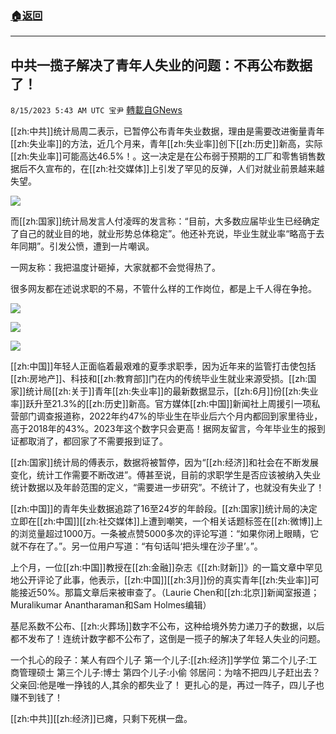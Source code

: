 ###  [:house:返回](README.md)
---


## 中共一揽子解决了青年人失业的问题：不再公布数据了！
`8/15/2023 5:43 AM UTC 宝尹` [轉載自GNews](https://gnews.org/articles/1554042)

  
[[zh:中共]]统计局周二表示，已暂停公布青年失业数据，理由是需要改进衡量青年[[zh:失业率]]的方法，近几个月来，青年[[zh:失业率]]创下[[zh:历史]]新高，实际[[zh:失业率]]可能高达46.5%！。这一决定是在公布弱于预期的工厂和零售销售数据后不久宣布的，在[[zh:社交媒体]]上引发了罕见的反弹，人们对就业前景越来越失望。

![](https://i.imgur.com/S8lSJHt.jpg)

而[[zh:国家]]统计局发言人付凌晖的发言称：“目前，大多数应届毕业生已经确定了自己的就业目的地，就业形势总体稳定”。他还补充说，毕业生就业率“略高于去年同期”。引发公愤，遭到一片嘲讽。

一网友称：我把温度计砸掉，大家就都不会觉得热了。

很多网友都在述说求职的不易，不管什么样的工作岗位，都是上千人得在争抢。

![](https://i.imgur.com/EUyREoa.png)

![](https://i.imgur.com/QHkL7Si.png)

![](https://i.imgur.com/XAmYM8W.png)

[[zh:中国]]年轻人正面临着最艰难的夏季求职季，因为近年来的监管打击使包括[[zh:房地产]]、科技和[[zh:教育部]]门在内的传统毕业生就业来源受损。[[zh:国家]]统计局[[zh:关于]]青年[[zh:失业率]]的最新数据显示，[[zh:6月]]份[[zh:失业率]]跃升至21.3%的[[zh:历史]]新高。官方媒体[[zh:中国]]新闻社上周援引一项私营部门调查报道称，2022年约47%的毕业生在毕业后六个月内都回到家里待业，高于2018年的43%。2023年这个数字只会更高！据网友留言，今年毕业生的报到证都取消了，都回家了不需要报到证了。

[[zh:国家]]统计局的傅表示，数据将被暂停，因为“[[zh:经济]]和社会在不断发展变化，统计工作需要不断改进”。傅甚至说，目前的求职学生是否应该被纳入失业统计数据以及年龄范围的定义，“需要进一步研究”。不统计了，也就没有失业了！

[[zh:中国]]的青年失业数据追踪了16至24岁的年龄段。[[zh:国家]]统计局的决定立即在[[zh:中国]][[zh:社交媒体]]上遭到嘲笑，一个相关话题标签在[[zh:微博]]上的浏览量超过1000万。一条被点赞5000多次的评论写道：“如果你闭上眼睛，它就不存在了。”。另一位用户写道：“有句话叫‘把头埋在沙子里’。”。

上个月，一位[[zh:中国]]教授在[[zh:金融]]杂志《[[zh:财新]]》的一篇文章中罕见地公开评论了此事，他表示，[[zh:中国]][[zh:3月]]份的真实青年[[zh:失业率]]可能接近50%。那篇文章后来被审查了。（Laurie Chen和[[zh:北京]]新闻室报道；Muralikumar Anantharaman和Sam Holmes编辑）

基尼系数不公布、[[zh:火葬场]]数字不公布，这种给境外势力递刀子的数据，以后都不发布了！连统计数字都不公布了，这倒是一揽子的解决了年轻人失业的问题。

一个扎心的段子：某人有四个儿子
第一个儿子:[[zh:经济]]学学位
第二个儿子:工商管理硕士
第三个儿子:博士
第四个儿子:小偷
邻居问：为啥不把四儿子赶出去？
父亲回:他是唯一挣钱的人,其余的都失业了！
更扎心的是，再过一阵子，四儿子也赚不到钱了！

[[zh:中共]][[zh:经济]]已瘫，只剩下死棋一盘。

